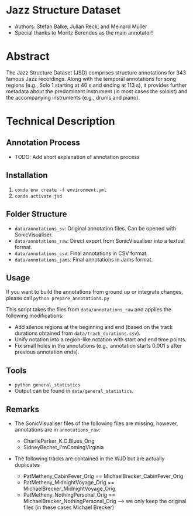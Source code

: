 # Jazz Structure Dataset

* Authors: Stefan Balke, Julian Reck, and Meinard Müller
* Special thanks to Moritz Berendes as the main annotator!

# Abstract

The Jazz Structure Dataset (JSD) comprises structure annotations for 343
famous Jazz recordings. Along with the temporal annotations for song
regions (e.g., Solo 1 starting at 40 s and ending at 113 s), it provides
further metadata about the predominant instrument (in most cases the soloist)
and the accompanying instruments (e.g., drums and piano).

# Technical Description

## Annotation Process

* TODO: Add short explanation of annotation process

## Installation

1. `conda env create -f environment.yml`
2. `conda activate jsd`

## Folder Structure

* `data/annotations_sv`: Original annotation files. Can be opened with SonicVisualiser.
* `data/annotations_raw`: Direct export from SonicVisualiser into a textual format.
* `data/annotations_csv`: Final annotations in CSV format.
* `data/annotations_jams`: Final annotations in Jams format.

## Usage

If you want to build the annotations from ground up or integrate changes,
please call `python prepare_annotations.py`

This script takes the files from `data/annotations_raw` and applies the following modifications:

 * Add silence regions at the beginning and end (based on the track durations obtained from `data/track_durations.csv`).
 * Unify notation into a region-like notation with start and end time points.
 * Fix small holes in the annotations (e.g., annotation starts 0.001 s after previous annotation ends).

## Tools

* `python general_statistics`
* Output can be found in `data/general_statistics`.

## Remarks

* The SonicVisualiser files of the following files are missing, however, annotations are in `annotations_raw`:
  - CharlieParker_K.C.Blues_Orig
  - SidneyBechet_I'mComingVirginia

* The following tracks are contained in the WJD but are actually duplicates
  - PatMetheny_CabinFever_Orig == MichaelBrecker_CabinFever_Orig
  - PatMetheny_MidnightVoyage_Orig == MichaelBrecker_MidnightVoyage_Orig
  - PatMetheny_NothingPersonal_Orig == MichaelBrecker_NothingPersonal_Orig
  --> we only keep the original files (in these cases Michael Brecker)
